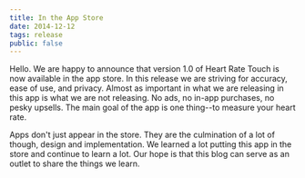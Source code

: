```yaml
---
title: In the App Store
date: 2014-12-12
tags: release
public: false
---
```


Hello.  We are happy to announce that version 1.0 of Heart Rate Touch is now available in the app store.  In this release we are striving for accuracy, ease of use, and privacy.  Almost as important in what we are releasing in this app is what we are not releasing.  No ads, no in-app purchases, no pesky upsells.  The main goal of the app is one thing--to measure your heart rate.

Apps don't just appear in the store.  They are the culmination of a lot of though, design and implementation.  We learned a lot putting this app in the store and continue to learn a lot.  Our hope is that this blog can serve as an outlet to share the things we learn.